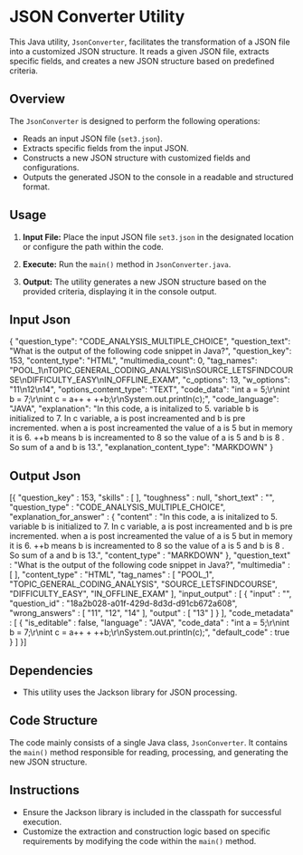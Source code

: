 # JSON Converter Utility
 
This Java utility, `JsonConverter`, facilitates the transformation of a JSON file into a customized JSON structure. It reads a given JSON file, extracts specific fields, and creates a new JSON structure based on predefined criteria.

## Overview

The `JsonConverter` is designed to perform the following operations:

- Reads an input JSON file (`set3.json`).
- Extracts specific fields from the input JSON.
- Constructs a new JSON structure with customized fields and configurations.
- Outputs the generated JSON to the console in a readable and structured format.

## Usage

1. **Input File:** Place the input JSON file `set3.json` in the designated location or configure the path within the code.

2. **Execute:** Run the `main()` method in `JsonConverter.java`.

3. **Output:** The utility generates a new JSON structure based on the provided criteria, displaying it in the console output.

## Input Json
{
    "question_type": "CODE_ANALYSIS_MULTIPLE_CHOICE",
    "question_text": "What is the output of the following code snippet in Java?",
    "question_key": 153,
    "content_type": "HTML",
    "multimedia_count": 0,
    "tag_names": "POOL_1\nTOPIC_GENERAL_CODING_ANALYSIS\nSOURCE_LETSFINDCOURSE\nDIFFICULTY_EASY\nIN_OFFLINE_EXAM",
    "c_options": 13,
    "w_options": "11\n12\n14",
    "options_content_type": "TEXT",
    "code_data": "int a = 5;\r\nint b = 7;\r\nint c = a++ + ++b;\r\nSystem.out.println(c);",
    "code_language": "JAVA",
    "explanation": "In this code, a is initalized to 5. variable b is initialized to 7. In c variable, a is post increamented and b is pre incremented. when a is post increamented the value of a is 5 but in memory it is 6. ++b means b is increamented to 8 so the value of a is 5 and b is 8 . So sum of a and b is 13.",
    "explanation_content_type": "MARKDOWN"
  }

## Output Json
[{
  "question_key" : 153,
  "skills" : [ ],
  "toughness" : null,
  "short_text" : "",
  "question_type" : "CODE_ANALYSIS_MULTIPLE_CHOICE",
  "explanation_for_answer" : {
    "content" : "In this code, a is initalized to 5. variable b is initialized to 7. In c variable, a is post increamented and b is pre incremented. when a is post increamented the value of a is 5 but in memory it is 6. ++b means b is increamented to 8 so the value of a is 5 and b is 8 . So sum of a and b is 13.",
    "content_type" : "MARKDOWN"
  },
  "question_text" : "What is the output of the following code snippet in Java?",
  "multimedia" : [ ],
  "content_type" : "HTML",
  "tag_names" : [ "POOL_1", "TOPIC_GENERAL_CODING_ANALYSIS", "SOURCE_LETSFINDCOURSE", "DIFFICULTY_EASY", "IN_OFFLINE_EXAM" ],
  "input_output" : [ {
    "input" : "",
    "question_id" : "18a2b028-a01f-429d-8d3d-d91cb672a608",
    "wrong_answers" : [ "11", "12", "14" ],
    "output" : [ "13" ]
  } ],
  "code_metadata" : [ {
    "is_editable" : false,
    "language" : "JAVA",
    "code_data" : "int a = 5;\r\nint b = 7;\r\nint c = a++ + ++b;\r\nSystem.out.println(c);",
    "default_code" : true
  } ]
}]


## Dependencies

- This utility uses the Jackson library for JSON processing.

## Code Structure

The code mainly consists of a single Java class, `JsonConverter`. It contains the `main()` method responsible for reading, processing, and generating the new JSON structure.

## Instructions

- Ensure the Jackson library is included in the classpath for successful execution.
- Customize the extraction and construction logic based on specific requirements by modifying the code within the `main()` method.
